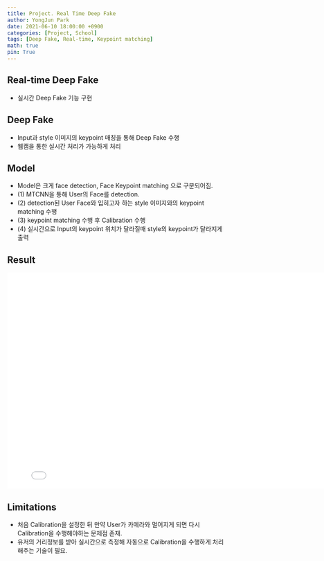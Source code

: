 ```yaml
---
title: Project. Real Time Deep Fake
author: YongJun Park
date: 2021-06-10 18:00:00 +0900
categories: [Project, School]
tags: [Deep Fake, Real-time, Keypoint matching]
math: true
pin: True
---
```



## **Real-time Deep Fake**
- 실시간 Deep Fake 기능 구현 

## **Deep Fake**
- Input과 style 이미지의 keypoint 매칭을 통해 Deep Fake 수행
- 웹캠을 통한 실시간 처리가 가능하게 처리

## **Model**
- Model은 크게 face detection, Face Keypoint matching 으로 구분되어짐.
- (1) MTCNN을 통해 User의 Face를 detection.
- (2) detection된 User Face와 입히고자 하는 style 이미지와의 keypoint matching 수행
- (3) keypoint matching 수행 후 Calibration 수행
- (4) 실시간으로 Input의 keypoint 위치가 달라질때 style의 keypoint가 달라지게 출력


## **Result**
<iframe width="800" height="500" src="/assets/video/deepfake.mp4" frameborder="0" allow="accelerometer; autoplay; clipboard-write; encrypted-media; gyroscope; picture-in-picture" allowfullscreen></iframe>



## **Limitations**
- 처음 Calibration을 설정한 뒤 만약 User가 카메라와 멀어지게 되면 다시 Calibration을 수행해야하는 문제점 존재.
- 유저의 거리정보를 받아 실시간으로 측정해 자동으로 Calibration을 수행하게 처리해주는 기술이 필요.